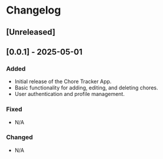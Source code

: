 # Changelog

## [Unreleased]

## [0.0.1] - 2025-05-01
### Added
- Initial release of the Chore Tracker App.
- Basic functionality for adding, editing, and deleting chores.
- User authentication and profile management.

### Fixed
- N/A

### Changed
- N/A